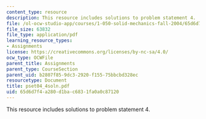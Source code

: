 ```yaml
---
content_type: resource
description: This resource includes solutions to problem statement 4.
file: /ol-ocw-studio-app/courses/1-050-solid-mechanics-fall-2004/65d6d7f4a280d1bac6831fa0a0c87120_pset04_4soln.pdf
file_size: 63832
file_type: application/pdf
learning_resource_types:
- Assignments
license: https://creativecommons.org/licenses/by-nc-sa/4.0/
ocw_type: OCWFile
parent_title: Assignments
parent_type: CourseSection
parent_uid: b2807f85-9dc3-2920-f155-75bbcbd328ec
resourcetype: Document
title: pset04_4soln.pdf
uid: 65d6d7f4-a280-d1ba-c683-1fa0a0c87120
---
```

This resource includes solutions to problem statement 4.